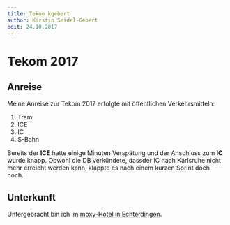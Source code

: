 ```yaml
---
title: Tekom kgebert
author: Kirstin Seidel-Gebert
edit: 24.10.2017
---
```


# Tekom 2017
## Anreise

Meine Anreise zur Tekom 2017 erfolgte mit öffentlichen Verkehrsmitteln:
1. Tram
1. ICE
1. IC
1. S-Bahn

Bereits der **ICE** hatte einige Minuten Verspätung und der Anschluss zum **IC** wurde knapp. Obwohl die DB verkündete, dassder IC nach 
Karlsruhe nicht mehr erreicht werden kann, klappte es nach einem kurzen Sprint doch noch.

## Unterkunft
Untergebracht bin ich im [moxy-Hotel in Echterdingen](http://www.marriott.de/hotels/hotel-information/restaurant/strox-moxy-stuttgart-airport-messe/).
